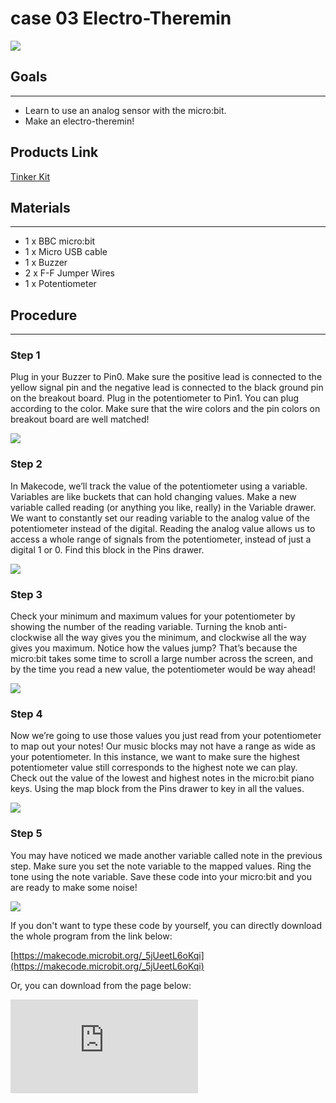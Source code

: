 ﻿# case 03 Electro-Theremin

![](https://wiki-media-ef.oss-cn-hongkong.aliyuncs.com//images/TJvoaaV.jpg)

## Goals
---

- Learn to use an analog sensor with the micro:bit.
- Make an electro-theremin!

## Products Link

[Tinker Kit](https://www.elecfreaks.com/micro-bit-tinker-kit.html)

## Materials
---

- 1 x BBC micro:bit
- 1 x Micro USB cable
- 1 x Buzzer
- 2 x F-F Jumper Wires
- 1 x Potentiometer


## Procedure
---

### Step 1

Plug in your Buzzer to Pin0. Make sure the positive lead is connected to the yellow signal pin and the negative lead is connected to the black ground pin on the breakout board.
Plug in the potentiometer to Pin1. You can plug according to the color. Make sure that the wire colors and the pin colors on breakout board are well matched!

![](https://wiki-media-ef.oss-cn-hongkong.aliyuncs.com//images/PUPIRol.jpg)

### Step 2

In Makecode, we’ll track the value of the potentiometer using a variable. Variables are like buckets that can hold changing values.
Make a new variable called reading (or anything you like, really) in the Variable drawer.
We want to constantly set our reading variable to the analog value of the potentiometer instead of the digital.
Reading the analog value allows us to access a whole range of signals from the potentiometer, instead of just a digital 1 or 0. Find this block in the Pins drawer.

![](https://wiki-media-ef.oss-cn-hongkong.aliyuncs.com//images/DMXaJD9.png)

### Step 3

Check your minimum and maximum values for your potentiometer by showing the number of the reading variable.
Turning the knob anti-clockwise all the way gives you the minimum, and clockwise all the way gives you maximum.
Notice how the values jump? That’s because the micro:bit takes some time to scroll a large number across the screen, and by the time you read a new value, the potentiometer would be way ahead!

![](https://wiki-media-ef.oss-cn-hongkong.aliyuncs.com//images/eNZiQx8.png)

### Step 4

Now we’re going to use those values you just read from your potentiometer to map out your notes!
Our music blocks may not have a range as wide as your potentiometer. In this instance, we want to make sure the highest potentiometer value still corresponds to the highest note we can play.
Check out the value of the lowest and highest notes in the micro:bit piano keys.
Using the map block from the Pins drawer to key in all the values.

![](https://wiki-media-ef.oss-cn-hongkong.aliyuncs.com//images/WF67giW.png)

### Step 5

You may have noticed we made another variable called note in the previous step. Make sure you set the note variable to the mapped values. Ring the tone using the note variable. Save these code into your micro:bit and you are ready to make some noise!

![](https://wiki-media-ef.oss-cn-hongkong.aliyuncs.com//images/laFfa5r.jpg)

If you don't want to type these code by yourself, you can directly download the whole program from the link below:

[https://makecode.microbit.org/_5jUeetL6oKqi](https://makecode.microbit.org/_5jUeetL6oKqi)

Or, you can download from the page below:

<div
    style={{
        position: 'relative',
        paddingBottom: '60%',
        overflow: 'hidden',
    }}
>
    <iframe
        src="https://makecode.microbit.org/_5jUeetL6oKqi"
        frameborder="0"
        sandbox="allow-popups allow-forms allow-scripts allow-same-origin"
        style={{
            position: 'absolute',
            width: '100%',
            height: '100%',
        }}
    />
</div>


### Cool stuff!

Now you’ve learned how to play around with the potentiometer, you can try to use it to control LEDs, servos, and other components! And if you get your hands on another analog sensor, you’ll know just how to use it!
